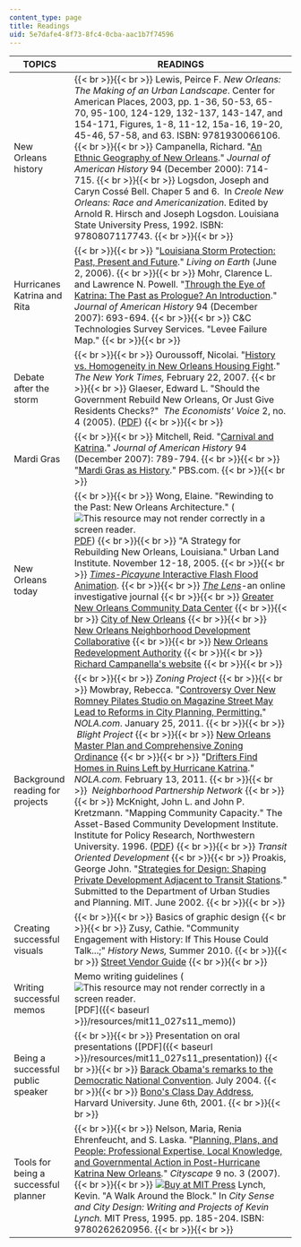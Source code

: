 ```yaml
---
content_type: page
title: Readings
uid: 5e7dafe4-8f73-8fc4-0cba-aac1b7f74596
---
```


| TOPICS | READINGS |
| --- | --- |
| New Orleans history |  {{< br >}}{{< br >}} Lewis, Peirce F. _New Orleans: The Making of an Urban Landscape_. Center for American Places, 2003, pp. 1-36, 50-53, 65-70, 95-100, 124-129, 132-137, 143-147, and 154-171, Figures, 1-8, 11-12, 15a-16, 19-20, 45-46, 57-58, and 63. ISBN: 9781930066106. {{< br >}}{{< br >}} Campanella, Richard. "[An Ethnic Geography of New Orleans](http://news.aag.org/2017/10/an-ethnic-geography-of-new-orleans/#:~:text=This%20Journal%20of%20American%20History,antebellum%20times%20to%20post%2DKatrina.)." _Journal of American History_ 94 (December 2000): 714-715. {{< br >}}{{< br >}} Logsdon, Joseph and Caryn Cossé Bell. Chaper 5 and 6.  In _Creole New Orleans: Race and Americanization_. Edited by Arnold R. Hirsch and Joseph Logsdon. Louisiana State University Press, 1992. ISBN: 9780807117743. {{< br >}}{{< br >}}  |
| Hurricanes Katrina and Rita |  {{< br >}}{{< br >}} "[Louisiana Storm Protection: Past, Present and Future](http://www.loe.org/shows/segments.html?programID=06-P13-00022&segmentID=4)." _Living on Earth_ (June 2, 2006). {{< br >}}{{< br >}} Mohr, Clarence L. and Lawrence N. Powell. "[Through the Eye of Katrina: The Past as Prologue? An Introduction](https://academic.oup.com/jah/article/94/3/693/773328)." _Journal of American History_ 94 (December 2007): 693-694. {{< br >}}{{< br >}} C&C Technologies Survey Services. "Levee Failure Map." {{< br >}}{{< br >}}  |
| Debate after the storm |  {{< br >}}{{< br >}} Ouroussoff, Nicolai. "[History vs. Homogeneity in New Orleans Housing Fight](http://www.nytimes.com/2007/02/22/arts/design/22hous.html?_r=1&oref=slogin)." _The New York Times,_ February 22, 2007. {{< br >}}{{< br >}} Glaeser, Edward L. "Should the Government Rebuild New Orleans, Or Just Give Residents Checks?"  _The Economists' Voice_ 2, no. 4 (2005). ([PDF](http://are.berkeley.edu/~ligon/Teaching/EEP100/glaeser05.pdf)) {{< br >}}{{< br >}}  |
| Mardi Gras |  {{< br >}}{{< br >}} Mitchell, Reid. "[Carnival and Katrina](https://academic.oup.com/jah/article/94/3/789/775844)." _Journal of American History_ 94 (December 2007): 789-794. {{< br >}}{{< br >}} "[Mardi Gras as History](https://www.pbs.org/wgbh/americanexperience/films/neworleans/)." PBS.com. {{< br >}}{{< br >}}  |
| New Orleans today |  {{< br >}}{{< br >}} Wong, Elaine. "Rewinding to the Past: New Orleans Architecture." (![This resource may not render correctly in a screen reader.](/images/inacessible.gif)[PDF](http://web.mit.edu/sigus/www/NEW/files/Rewinding_New_Orleans.pdf)) {{< br >}}{{< br >}} "A Strategy for Rebuilding New Orleans, Louisiana." Urban Land Institute. November 12-18, 2005. {{< br >}}{{< br >}} [_Times-Picayune_ Interactive Flash Flood Animation](http://www.nola.com/katrina/index.ssf/2015/08/katrina_flooding_map.html). {{< br >}}{{< br >}} [_The Lens_](http://thelensnola.org/)\-an online investigative journal {{< br >}}{{< br >}} [Greater New Orleans Community Data Center](http://www.gnocdc.org/) {{< br >}}{{< br >}} [City of New Orleans](http://www.nola.gov/) {{< br >}}{{< br >}} [New Orleans Neighborhood Development Collaborative](https://www.findglocal.com/US/New-Orleans/134680013225139/New-Orleans-Neighborhood-Development-Collaborative-%28NONDC%29) {{< br >}}{{< br >}} [New Orleans Redevelopment Authority](http://www.noraworks.org/) {{< br >}}{{< br >}} [Richard Campanella's website](http://richcampanella.com/) {{< br >}}{{< br >}}  |
| Background reading for projects |  {{< br >}}{{< br >}} _Zoning Project_ {{< br >}}{{< br >}} Mowbray, Rebecca. "[Controversy Over New Romney Pilates Studio on Magazine Street May Lead to Reforms in City Planning, Permitting.](http://www.nola.com/business/index.ssf/2011/01/controvery_surrounding_new_rom.html)" _NOLA.com_. January 25, 2011. {{< br >}}{{< br >}}  _Blight Project_ {{< br >}}{{< br >}} [New Orleans Master Plan and Comprehensive Zoning Ordinance](https://worknola.com/employer/new-orleans-neighborhood-development-collaborative-0) {{< br >}}{{< br >}} "[Drifters Find Homes in Ruins Left by Hurricane Katrina](https://www.deseret.com/2011/2/12/20173286/ap-enterprise-drifters-find-home-in-katrina-ruins#in-this-tuesday-jan-18-2011-picture-a-homeless-person-is-covered-in-blankets-in-jackson-square-in-new-orleans-more-than-five-years-after-katrina-new-orleans-is-struggling-to-deal-with-more-than-40000-abandoned-properties-all-of-them-in-various-states-of-neglect-and-collapse-and-in-these-wastelands-an-estimated-3000-homeless-find-refuge-every-night)." _NOLA.com._ February 13, 2011. {{< br >}}{{< br >}}  _Neighborhood Partnership Network_ {{< br >}}{{< br >}} McKnight, John L. and John P. Kretzmann. "Mapping Community Capacity." The Asset-Based Community Development Institute. Institute for Policy Research, Northwestern University. 1996. ([PDF](https://resources.depaul.edu/abcd-institute/publications/Documents/1992_MappingCommunityCapacity.pdf)) {{< br >}}{{< br >}} _Transit Oriented Development_ {{< br >}}{{< br >}} Proakis, George John. "[Strategies for Design: Shaping Private Development Adjacent to Transit Stations](http://hdl.handle.net/1721.1/69441)." Submitted to the Department of Urban Studies and Planning. MIT. June 2002. {{< br >}}{{< br >}}  |
| Creating successful visuals |  {{< br >}}{{< br >}} Basics of graphic design {{< br >}}{{< br >}} Zusy, Cathie. "Community Engagement with History: If This House Could Talk...;" _History News,_ Summer 2010. {{< br >}}{{< br >}} [Street Vendor Guide](http://candychang.com/work/street-vendor-guide/) {{< br >}}{{< br >}}  |
| Writing successful memos | Memo writing guidelines (![This resource may not render correctly in a screen reader.](/images/inacessible.gif)[PDF]({{< baseurl >}}/resources/mit11_027s11_memo)) |
| Being a successful public speaker |  {{< br >}}{{< br >}} Presentation on oral presentations ([PDF]({{< baseurl >}}/resources/mit11_027s11_presentation)) {{< br >}}{{< br >}} [Barack Obama's remarks to the Democratic National Convention](http://www.nytimes.com/2004/07/27/politics/campaign/27TEXT-OBAMA.html?pagewanted=all). July 2004. {{< br >}}{{< br >}} [Bono's Class Day Address](http://www.threechordsandthetruth.net/u2bios/harvardspeech.php), Harvard University. June 6th, 2001. {{< br >}}{{< br >}}  |
| Tools for being a successful planner |  {{< br >}}{{< br >}} Nelson, Maria, Renia Ehrenfeucht, and S. Laska. "[Planning, Plans, and People: Professional Expertise, Local Knowledge, and Governmental Action in Post-Hurricane Katrina New Orleans](http://papers.ssrn.com/sol3/papers.cfm?abstract_id=1090161)_._" _Cityscape_ 9 no. 3 (2007). {{< br >}}{{< br >}} [![Buy at MIT Press](/images/mp_logo.gif)](https://mitpress.mit.edu/9780262620956) Lynch, Kevin. "A Walk Around the Block." In _City Sense and City Design: Writing and Projects of Kevin Lynch._ MIT Press, 1995. pp. 185-204. ISBN: 9780262620956. {{< br >}}{{< br >}}